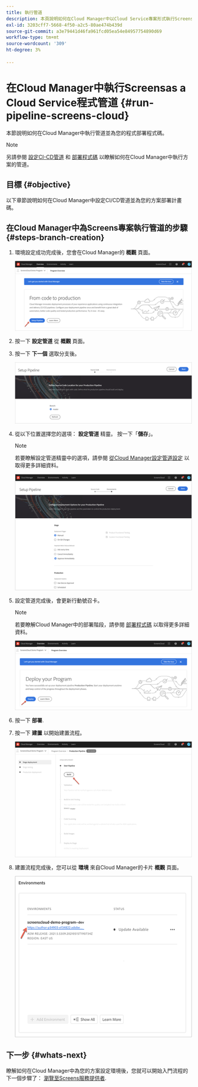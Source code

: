 ```yaml
---
title: 執行管道
description: 本頁說明如何在Cloud Manager中以Cloud Service專案形式執行Screens管道。
exl-id: 3203cff7-5668-4f50-a2c5-80ae474b439d
source-git-commit: a3e79441d46fa961fcd05ea54e84957754890d69
workflow-type: tm+mt
source-wordcount: '309'
ht-degree: 3%

---
```


# 在Cloud Manager中執行Screensas a Cloud Service程式管道 {#run-pipeline-screens-cloud}

本節說明如何在Cloud Manager中執行管道並為您的程式部署程式碼。

>[!NOTE]
>另請參閱 [設定CI-CD管道](https://experienceleague.adobe.com/docs/experience-manager-cloud-service/content/implementing/using-cloud-manager/cicd-pipelines/configuring-production-pipelines.html?lang=en) 和 [部署程式碼](https://experienceleague.adobe.com/docs/experience-manager-cloud-service/content/implementing/using-cloud-manager/deploy-code.html?lang=en) 以瞭解如何在Cloud Manager中執行方案的管道。

## 目標 {#objective}

以下章節說明如何在Cloud Manager中設定CI/CD管道並為您的方案部署計畫碼。

## 在Cloud Manager中為Screens專案執行管道的步驟 {#steps-branch-creation}

1. 環境設定成功完成後，您會在Cloud Manager的 **概觀** 頁面。

   ![影像](/help/screens-cloud/assets/onboarding/add-environ3.png)

1. 按一下 **設定管道** 從 **概觀** 頁面。

1. 按一下 **下一個** 選取分支後。

   ![影像](/help/screens-cloud/assets/onboarding/run-pipeline1.png)

1. 從以下位置選擇您的選項： **設定管道** 精靈。 按一下「**儲存**」。

   >[!NOTE]
   >若要瞭解設定管道精靈中的選項，請參閱 [從Cloud Manager設定管道設定](https://experienceleague.adobe.com/docs/experience-manager-cloud-service/content/implementing/using-cloud-manager/cicd-pipelines/configuring-production-pipelines.html?lang=en) 以取得更多詳細資料。

   ![影像](/help/screens-cloud/assets/onboarding/run-pipeline2-a.png)

1. 設定管道完成後，會更新行動號召卡。

   >[!NOTE]
   >若要瞭解Cloud Manager中的部署階段，請參閱 [部署程式碼](https://experienceleague.adobe.com/docs/experience-manager-cloud-service/content/implementing/using-cloud-manager/deploy-code.html?lang=en) 以取得更多詳細資料。

   ![影像](/help/screens-cloud/assets/onboarding/run-pipeline3.png)

1. 按一下 **部署**.

1. 按一下 **建置** 以開始建置流程。

   ![影像](/help/screens-cloud/assets/onboarding/run-pipeline4.png)

1. 建置流程完成後，您可以從 **環境** 來自Cloud Manager的卡片 **概觀** 頁面。

   ![影像](/help/screens-cloud/assets/onboarding/run-pipeline5.png)

## 下一步 {#whats-next}

瞭解如何在Cloud Manager中為您的方案設定環境後，您就可以開始入門流程的下一個步驟了： [瀏覽至Screens服務提供者](/help/screens-cloud/configuring/navigating-to-screens-services-provider.md).
